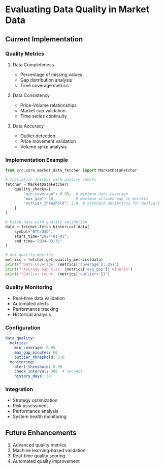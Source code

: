 # Evaluating Data Quality in Market Data

## Current Implementation

### Quality Metrics
1. Data Completeness
   - Percentage of missing values
   - Gap distribution analysis
   - Time coverage metrics

2. Data Consistency
   - Price-Volume relationships
   - Market cap validation
   - Time series continuity

3. Data Accuracy
   - Outlier detection
   - Price movement validation
   - Volume spike analysis

### Implementation Example
```python
from src.core.market_data_fetcher import MarketDataFetcher

# Initialize fetcher with quality checks
fetcher = MarketDataFetcher(
    quality_checks={
        "min_coverage": 0.95,  # minimum data coverage
        "max_gap": 60,         # maximum allowed gap in minutes
        "outlier_threshold": 3.0  # standard deviations for outliers
    }
)

# Fetch data with quality validation
data = fetcher.fetch_historical_data(
    symbol="BTC/USD",
    start_time="2024-01-01",
    end_time="2024-03-31"
)

# Get quality metrics
metrics = fetcher.get_quality_metrics(data)
print(f"Data Coverage: {metrics['coverage']:.2%}")
print(f"Average Gap Size: {metrics['avg_gap']} minutes")
print(f"Outlier Count: {metrics['outliers']}")
```

### Quality Monitoring
- Real-time data validation
- Automated alerts
- Performance tracking
- Historical analysis

### Configuration
```yaml
data_quality:
  metrics:
    min_coverage: 0.95
    max_gap_minutes: 60
    outlier_threshold: 3.0
  monitoring:
    alert_threshold: 0.90
    check_interval: 300  # seconds
    history_days: 30
```

### Integration
- Strategy optimization
- Risk assessment
- Performance analysis
- System health monitoring

## Future Enhancements
1. Advanced quality metrics
2. Machine learning-based validation
3. Real-time quality scoring
4. Automated quality improvement